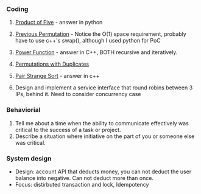 ### Coding

1. [Product of Five](https://csacademy.com/contest/interview-archive/task/product-of-five/) - answer in python

2. [Previous Permutation](https://csacademy.com/contest/interview-archive/task/previous-permutation/) - Notice the O(1) space requirement, probably have to use c++'s swap(), although I used python for PoC 

3. [Power Function](https://csacademy.com/contest/interview-archive/task/power-function/) - answer in C++, BOTH recursive and iteratively.

4. [Permutations with Duplicates](https://csacademy.com/contest/interview-archive/task/permutations-with-duplicates/)

5. [Pair Strange Sort](https://csacademy.com/contest/interview-archive/task/pair-strange-sort/) - answer in c++

6. Design and implement a service interface that round robins between 3 IPs, behind it. Need to consider concurrency case

### Behaviorial

1. Tell me about a time when the ability to communicate effectively was critical to the success of a task or project.
2. Describe a situation where initiative on the part of you or someone else was critical.

### System design

* Design: account API that deducts money, you can not deduct the user balance into negative. Can not deduct more than once.
* Focus: distirbuted transaction and lock, Idempotency 

